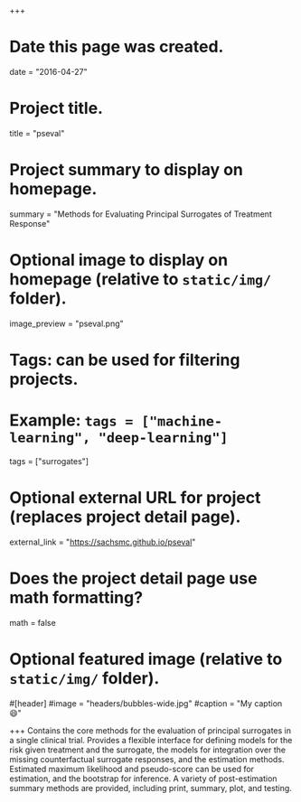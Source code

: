 +++
# Date this page was created.
date = "2016-04-27"

# Project title.
title = "pseval"

# Project summary to display on homepage.
summary = "Methods for Evaluating Principal Surrogates of Treatment Response"

# Optional image to display on homepage (relative to `static/img/` folder).
image_preview = "pseval.png"

# Tags: can be used for filtering projects.
# Example: `tags = ["machine-learning", "deep-learning"]`
tags = ["surrogates"]

# Optional external URL for project (replaces project detail page).
external_link = "https://sachsmc.github.io/pseval"

# Does the project detail page use math formatting?
math = false

# Optional featured image (relative to `static/img/` folder).
#[header]
#image = "headers/bubbles-wide.jpg"
#caption = "My caption :smile:"

+++
Contains the core methods for the evaluation of principal surrogates in a single clinical trial. Provides a flexible interface for defining models for the risk given treatment and the surrogate, the models for integration over the missing counterfactual surrogate responses, and the estimation methods. Estimated maximum likelihood and pseudo-score can be used for estimation, and the bootstrap for inference. A variety of post-estimation summary methods are provided, including print, summary, plot, and testing.
